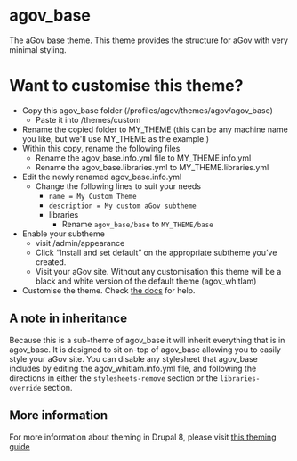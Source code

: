# agov_base

The aGov base theme. This theme provides the structure for aGov with very minimal styling.

# Want to customise this theme?

* Copy this agov_base folder (/profiles/agov/themes/agov/agov_base)
  * Paste it into /themes/custom
* Rename the copied folder to MY_THEME (this can be any machine name you like, but we'll use MY_THEME as the example.)
* Within this copy, rename the following files
  * Rename the agov_base.info.yml file to MY_THEME.info.yml
  * Rename the agov_base.libraries.yml to MY_THEME.libraries.yml
* Edit the newly renamed agov_base.info.yml
  * Change the following lines to suit your needs
    * `name = My Custom Theme`
    * `description = My custom aGov subtheme`
    * libraries 
      * Rename `agov_base/base` to `MY_THEME/base`
* Enable your subtheme
  * visit /admin/appearance
  * Click “Install and set default” on the appropriate subtheme you’ve created.
  * Visit your aGov site. Without any customisation this theme will be a black and white version of the default theme (agov_whitlam)
* Customise the theme. Check [the docs](https://github.com/previousnext/agov/blob/master/docs/theming.md) for help.

## A note in inheritance

Because this is a sub-theme of agov_base it will inherit everything that is in agov_base.
It is designed to sit on-top of agov_base allowing you to easily style your aGov site.
You can disable any stylesheet that agov_base includes by editing the agov_whitlam.info.yml file,
 and following the directions in either the `stylesheets-remove` section or the `libraries-override` section.

## More information

For more information about theming in Drupal 8, please visit [this theming guide](https://www.drupal.org/theme-guide/8)
